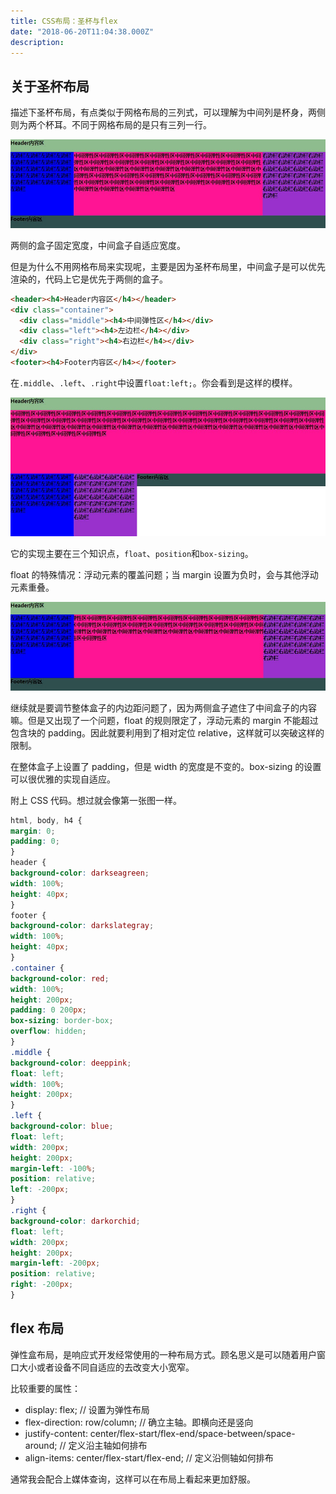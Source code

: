 ```yaml
---
title: CSS布局：圣杯与flex
date: "2018-06-20T11:04:38.000Z"
description: 
---
```


## 关于圣杯布局

描述下圣杯布局，有点类似于网格布局的三列式，可以理解为中间列是杯身，两侧则为两个杯耳。不同于网格布局的是只有三列一行。

![float_css_1.jpg](./float_css_1.jpg)

两侧的盒子固定宽度，中间盒子自适应宽度。

但是为什么不用网格布局来实现呢，主要是因为圣杯布局里，中间盒子是可以优先渲染的，代码上它是优先于两侧的盒子。

```HTML
<header><h4>Header内容区</h4></header>
<div class="container">
  <div class="middle"><h4>中间弹性区</h4></div>
  <div class="left"><h4>左边栏</h4></div>
  <div class="right"><h4>右边栏</h4></div>
</div>
<footer><h4>Footer内容区</h4></footer>
```

在`.middle`、`.left`、`.right`中设置`float:left;`。你会看到是这样的模样。

![float_css_2.jpg](./float_css_2.jpg)

它的实现主要在三个知识点，`float`、`position`和`box-sizing`。

float 的特殊情况：浮动元素的覆盖问题；当 margin 设置为负时，会与其他浮动元素重叠。

![float_css_3.jpg](./float_css_3.jpg)

继续就是要调节整体盒子的内边距问题了，因为两侧盒子遮住了中间盒子的内容嘛。但是又出现了一个问题，float 的规则限定了，浮动元素的 margin 不能超过包含块的 padding。因此就要利用到了相对定位 relative，这样就可以突破这样的限制。

在整体盒子上设置了 padding，但是 width 的宽度是不变的。box-sizing 的设置可以很优雅的实现自适应。

附上 CSS 代码。想过就会像第一张图一样。

```CSS
html, body, h4 {
margin: 0;
padding: 0;
}
header {
background-color: darkseagreen;
width: 100%;
height: 40px;
}
footer {
background-color: darkslategray;
width: 100%;
height: 40px;
}
.container {
background-color: red;
width: 100%;
height: 200px;
padding: 0 200px;
box-sizing: border-box;
overflow: hidden;
}
.middle {
background-color: deeppink;
float: left;
width: 100%;
height: 200px;
}
.left {
background-color: blue;
float: left;
width: 200px;
height: 200px;
margin-left: -100%;
position: relative;
left: -200px;
}
.right {
background-color: darkorchid;
float: left;
width: 200px;
height: 200px;
margin-left: -200px;
position: relative;
right: -200px;
}
```

## flex 布局

弹性盒布局，是响应式开发经常使用的一种布局方式。顾名思义是可以随着用户窗口大小或者设备不同自适应的去改变大小宽窄。

比较重要的属性：

- display: flex; // 设置为弹性布局
- flex-direction: row/column; // 确立主轴。即横向还是竖向
- justify-content: center/flex-start/flex-end/space-between/space-around; // 定义沿主轴如何排布
- align-items: center/flex-start/flex-end; // 定义沿侧轴如何排布

通常我会配合上媒体查询，这样可以在布局上看起来更加舒服。
